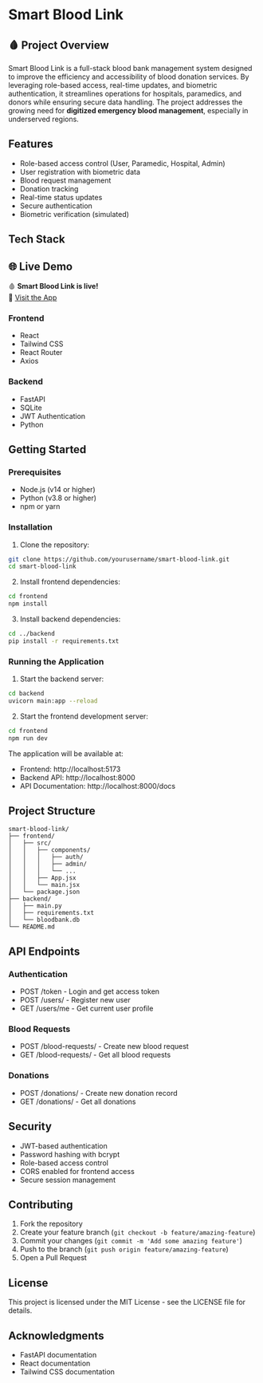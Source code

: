 # Smart Blood Link

## 🩸 Project Overview

Smart Blood Link is a full-stack blood bank management system designed to improve the efficiency and accessibility of blood donation services. By leveraging role-based access, real-time updates, and biometric authentication, it streamlines operations for hospitals, paramedics, and donors while ensuring secure data handling. The project addresses the growing need for **digitized emergency blood management**, especially in underserved regions.

## Features

- Role-based access control (User, Paramedic, Hospital, Admin)
- User registration with biometric data
- Blood request management
- Donation tracking
- Real-time status updates
- Secure authentication
- Biometric verification (simulated)

## Tech Stack

## 🌐 Live Demo

🩸 **Smart Blood Link is live!**  
🔗 [Visit the App](https://smart-blood-link.vercel.app/)  

### Frontend
- React
- Tailwind CSS
- React Router
- Axios

### Backend
- FastAPI
- SQLite
- JWT Authentication
- Python

## Getting Started

### Prerequisites
- Node.js (v14 or higher)
- Python (v3.8 or higher)
- npm or yarn

### Installation

1. Clone the repository:
```bash
git clone https://github.com/yourusername/smart-blood-link.git
cd smart-blood-link
```

2. Install frontend dependencies:
```bash
cd frontend
npm install
```

3. Install backend dependencies:
```bash
cd ../backend
pip install -r requirements.txt
```

### Running the Application

1. Start the backend server:
```bash
cd backend
uvicorn main:app --reload
```

2. Start the frontend development server:
```bash
cd frontend
npm run dev
```

The application will be available at:
- Frontend: http://localhost:5173
- Backend API: http://localhost:8000
- API Documentation: http://localhost:8000/docs

## Project Structure

```
smart-blood-link/
├── frontend/
│   ├── src/
│   │   ├── components/
│   │   │   ├── auth/
│   │   │   ├── admin/
│   │   │   └── ...
│   │   ├── App.jsx
│   │   └── main.jsx
│   └── package.json
├── backend/
│   ├── main.py
│   ├── requirements.txt
│   └── bloodbank.db
└── README.md
```

## API Endpoints

### Authentication
- POST /token - Login and get access token
- POST /users/ - Register new user
- GET /users/me - Get current user profile

### Blood Requests
- POST /blood-requests/ - Create new blood request
- GET /blood-requests/ - Get all blood requests

### Donations
- POST /donations/ - Create new donation record
- GET /donations/ - Get all donations

## Security

- JWT-based authentication
- Password hashing with bcrypt
- Role-based access control
- CORS enabled for frontend access
- Secure session management

## Contributing

1. Fork the repository
2. Create your feature branch (`git checkout -b feature/amazing-feature`)
3. Commit your changes (`git commit -m 'Add some amazing feature'`)
4. Push to the branch (`git push origin feature/amazing-feature`)
5. Open a Pull Request

## License

This project is licensed under the MIT License - see the LICENSE file for details.

## Acknowledgments

- FastAPI documentation
- React documentation
- Tailwind CSS documentation 
